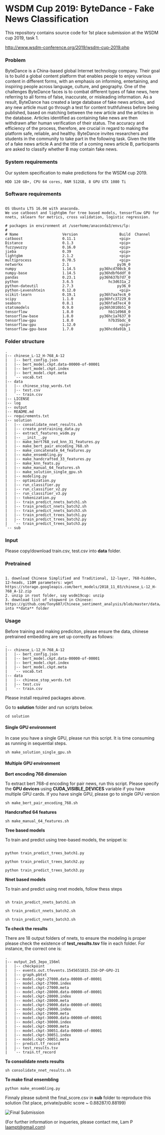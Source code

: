 # WSDM Cup 2019: ByteDance - Fake News Classification

This repository contains source code for 1st place submission at the WSDM cup 2019, task 1.

http://www.wsdm-conference.org/2019/wsdm-cup-2019.php

### Problem

ByteDance is a China-based global Internet technology company. Their goal is to build a global content platform that enables people to enjoy various content in different forms, with an emphasis on informing, entertaining, and inspiring people across language, culture, and geography. One of the challenges ByteDance faces is to combat different types of fake news, here referring to all forms of false, inaccurate, or misleading information. As a result, ByteDance has created a large database of fake news articles, and any new article must go through a test for content truthfulness before being published, based on matching between the new article and the articles in the database. Articles identified as containing fake news are then withdrawn after human verification of their status. The accuracy and efficiency of the process, therefore, are crucial in regard to making the platform safe, reliable, and healthy. ByteDance invites researchers and students in the community to take part in the following task. Given the title of a fake news article A and the title of a coming news article B, participants are asked to classify whether B may contain fake news.

### System requirements

Our system specification to make predictions for the WSDM cup 2019.

```
HDD 120 GB+, CPU 64 cores, RAM 512GB, 8 GPU GTX 1080 Ti

```


### Software requirements

```

OS Ubuntu LTS 16.04 with anaconda.
We use catboost and lightgbm for tree based models, tensorflow GPU for nnets, sklearn for metrics, cross validation, logistic regression.

# packages in environment at /userhome/anaconda3/envs/lp:
#
# Name                    Version                   Build  Channel
catboost                  0.11.1                    <pip>
Distance                  0.1.3                     <pip>
fuzzywuzzy                0.16.0                    <pip>
jieba                     0.39                      <pip>
lightgbm                  2.1.2                     <pip>
multiprocess              0.70.5                    <pip>
networkx                  2.1                      py36_0
numpy                     1.14.5           py36hcd700cb_0
numpy-base                1.14.5           py36hdbf6ddf_0
pandas                    0.23.1           py36h637b7d7_0
python                    3.6.5                hc3d631a_2
python-dateutil           2.7.3                    py36_0
python-Levenshtein        0.12.0                    <pip>
scikit-learn              0.19.1           py36h7aa7ec6_0
scipy                     1.1.0            py36hfc37229_0
seaborn                   0.8.1            py36hfad7ec4_0
statsmodels               0.9.0            py36h3010b51_0
tensorflow                1.8.0                hb11d968_0
tensorflow-base           1.8.0            py36hc1a7637_0
tensorflow-gpu            1.8.0                h7b35bdc_0
tensorflow-gpu            1.12.0                    <pip>
tensorflow-gpu-base       1.7.0            py36hcdda91b_1

```


### Folder structure

```
.
|-- chinese_L-12_H-768_A-12
|   |-- bert_config.json
|   |-- bert_model.ckpt.data-00000-of-00001
|   |-- bert_model.ckpt.index
|   |-- bert_model.ckpt.meta
|   `-- vocab.txt
|-- data
|   |-- chinese_stop_words.txt
|   |-- test.csv
|   `-- train.csv
|-- LICENSE
|-- log
|-- output
|-- README.md
|-- requirements.txt
|-- solution
|   |-- consolidate_nnet_results.sh
|   |-- create_pretraining_data.py
|   |-- extract_features_wsdm.py
|   |-- __init__.py
|   |-- make_bert768_svd_knn_31_features.py
|   |-- make_bert_pair_encoding_768.sh
|   |-- make_concatenate_64_features.py
|   |-- make_ensembling.py
|   |-- make_handcrafted_33_features.py
|   |-- make_knn_feats.py
|   |-- make_manual_64_features.sh
|   |-- make_solution_single_gpu.sh
|   |-- modeling.py
|   |-- optimization.py
|   |-- run_classifier.py
|   |-- run_classifier_v2.py
|   |-- run_classifier_v3.py
|   |-- tokenization.py
|   |-- train_predict_nnets_batch1.sh
|   |-- train_predict_nnets_batch2.sh
|   |-- train_predict_nnets_batch3.sh
|   |-- train_predict_trees_batch1.py
|   |-- train_predict_trees_batch2.py
|   `-- train_predict_trees_batch3.py
`-- sub

```

### Input

Please copy/download train.csv, test.csv into **data** folder.

### Pretrained

``` 

1. download Chinese Simplified and Traditional, 12-layer, 768-hidden, 12-heads, 110M parameters: wget https://storage.googleapis.com/bert_models/2018_11_03/chinese_L-12_H-768_A-12.zip
2. unzip in root folder, say wsdm19cup: unzip 
3. download list of stopword in Chinese: https://github.com/Tony607/Chinese_sentiment_analysis/blob/master/data/chinese_stop_words.txt into **data** folder

```

### Usage

Before training and making prediciton, please ensure the data, chinese pretrained embedding are set up correctly as follows:

```
. 
|-- chinese_L-12_H-768_A-12
|   |-- bert_config.json
|   |-- bert_model.ckpt.data-00000-of-00001
|   |-- bert_model.ckpt.index
|   |-- bert_model.ckpt.meta
|   `-- vocab.txt
|-- data
|   |-- chinese_stop_words.txt
|   |-- test.csv
|   `-- train.csv

```

Please install required packages above.

Go to **solution** folder and run scripts below.

```
cd solution

```

#### Single GPU environment

In case you have a single GPU, please run this script. It is time consuming as running in sequential steps.

```
sh make_solution_single_gpu.sh

```

#### Multiple GPU environment

**Bert encoding 768 dimension**

To extract bert 768-d encoding for pair news, run this script. Please specify the **GPU devices** using **CUDA_VISIBLE_DEVICES** variable if you have multiple GPU cards. If you have single GPU, please go to single GPU version

```
sh make_bert_pair_encoding_768.sh

```

**Handcrafted 64 features**

```
sh make_manual_64_features.sh

```

**Tree based models**

To train and predict using tree-based models, the snippet is:

```

python train_predict_trees_batch1.py

python train_predict_trees_batch2.py

python train_predict_trees_batch3.py

```

**Nnet based models**

To train and predict using nnet models, follow thess steps

```

sh train_predict_nnets_batch1.sh

sh train_predict_nnets_batch2.sh

sh train_predict_nnets_batch3.sh

```

**To check the results**


There are 18 output folders of nnets, to ensure the modeling is proper please check the existence of **test_results.tsv** file in each folder.
For instance, the correct one is:

```
.
|-- output_2e5_3epo_156ml
|   |-- checkpoint
|   |-- events.out.tfevents.1545651815.ISO-DP-GPU-21
|   |-- graph.pbtxt
|   |-- model.ckpt-27000.data-00000-of-00001
|   |-- model.ckpt-27000.index
|   |-- model.ckpt-27000.meta
|   |-- model.ckpt-28000.data-00000-of-00001
|   |-- model.ckpt-28000.index
|   |-- model.ckpt-28000.meta
|   |-- model.ckpt-29000.data-00000-of-00001
|   |-- model.ckpt-29000.index
|   |-- model.ckpt-29000.meta
|   |-- model.ckpt-30000.data-00000-of-00001
|   |-- model.ckpt-30000.index
|   |-- model.ckpt-30000.meta
|   |-- model.ckpt-30051.data-00000-of-00001
|   |-- model.ckpt-30051.index
|   |-- model.ckpt-30051.meta
|   |-- predict.tf_record
|   |-- test_results.tsv
|   `-- train.tf_record

```

**To consolidate nnets results**

```
sh consolidate_nnet_results.sh

```

**To make final ensembling**

```
python make_ensembling.py

```

Finnaly please submit the final_score.csv in **sub** folder to reproduce this solution (1st place, private/public score ~ 0.88287/0.88199)

![Final Submission](images/reproduce_score_screenshot.png)

(For further information or inqueries, please contact me, Lam P laampt@gmail.com)

